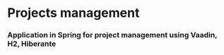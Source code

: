 # Projects management
<h3>Application in Spring for project management using Vaadin, H2, Hiberante</h3>
